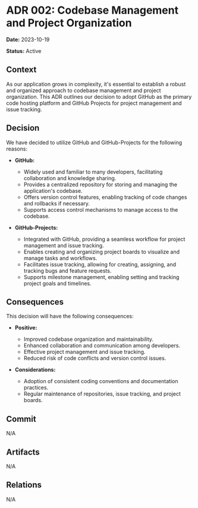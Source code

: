 # ADR 002: Codebase Management and Project Organization

**Date:** 2023-10-19

**Status:** Active

## Context

As our application grows in complexity, it's essential to establish a robust and organized approach to codebase management and project organization. This ADR outlines our decision to adopt GitHub as the primary code hosting platform and GitHub Projects for project management and issue tracking.

## Decision

We have decided to utilize GitHub and GitHub-Projects for the following reasons:

* **GitHub:**

    * Widely used and familiar to many developers, facilitating collaboration and knowledge sharing.
    * Provides a centralized repository for storing and managing the application's codebase.
    * Offers version control features, enabling tracking of code changes and rollbacks if necessary.
    * Supports access control mechanisms to manage access to the codebase.

* **GitHub-Projects:**

    * Integrated with GitHub, providing a seamless workflow for project management and issue tracking.
    * Enables creating and organizing project boards to visualize and manage tasks and workflows.
    * Facilitates issue tracking, allowing for creating, assigning, and tracking bugs and feature requests.
    * Supports milestone management, enabling setting and tracking project goals and timelines.

## Consequences

This decision will have the following consequences:

* **Positive:**

    * Improved codebase organization and maintainability.
    * Enhanced collaboration and communication among developers.
    * Effective project management and issue tracking.
    * Reduced risk of code conflicts and version control issues.

* **Considerations:**

    * Adoption of consistent coding conventions and documentation practices.
    * Regular maintenance of repositories, issue tracking, and project boards.

## Commit

N/A

## Artifacts

N/A

## Relations

N/A